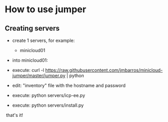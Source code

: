 # How to use jumper
## Creating servers
- create 1 servers, for example:

	- minicloud01
  
 - into minicloud01:
  - execute: curl -l https://raw.githubusercontent.com/jmbarros/minicloud-jumper/master/jumper.py | python

  - edit: "inventory" file with the hostname and password

  - execute: python servers/icp-ee.py

  - execute: python servers/install.py
  
  that's it!
